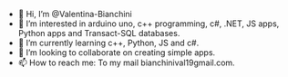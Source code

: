- 👋 Hi, I’m @Valentina-Bianchini
- 👀 I’m interested in arduino uno, c++ programming, c#, .NET, JS apps, Python apps and Transact-SQL databases.
- 🌱 I’m currently learning c++, Python, JS and c#.
- 💞️ I’m looking to collaborate on creating simple apps.
- 📫 How to reach me: To my mail bianchinival19gmail.com.

<!---
Valentina-Bianchini/Valentina-Bianchini is a ✨ special ✨ repository because its `README.md` (this file) appears on your GitHub profile.
You can click the Preview link to take a look at your changes.
--->
